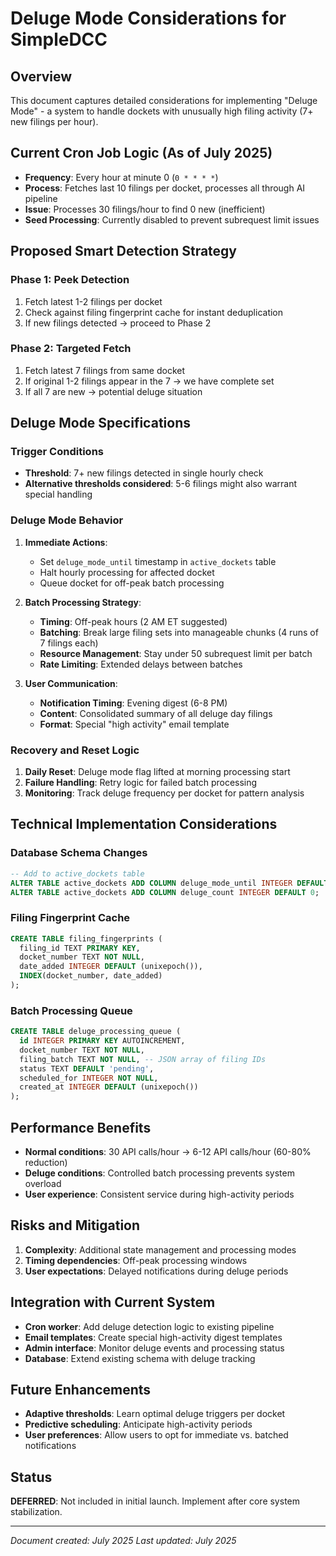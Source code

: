 # Deluge Mode Considerations for SimpleDCC

## Overview
This document captures detailed considerations for implementing "Deluge Mode" - a system to handle dockets with unusually high filing activity (7+ new filings per hour).

## Current Cron Job Logic (As of July 2025)
- **Frequency**: Every hour at minute 0 (`0 * * * *`)
- **Process**: Fetches last 10 filings per docket, processes all through AI pipeline
- **Issue**: Processes 30 filings/hour to find 0 new (inefficient)
- **Seed Processing**: Currently disabled to prevent subrequest limit issues

## Proposed Smart Detection Strategy
### Phase 1: Peek Detection
1. Fetch latest 1-2 filings per docket
2. Check against filing fingerprint cache for instant deduplication
3. If new filings detected → proceed to Phase 2

### Phase 2: Targeted Fetch
1. Fetch latest 7 filings from same docket
2. If original 1-2 filings appear in the 7 → we have complete set
3. If all 7 are new → potential deluge situation

## Deluge Mode Specifications

### Trigger Conditions
- **Threshold**: 7+ new filings detected in single hourly check
- **Alternative thresholds considered**: 5-6 filings might also warrant special handling

### Deluge Mode Behavior
1. **Immediate Actions**:
   - Set `deluge_mode_until` timestamp in `active_dockets` table
   - Halt hourly processing for affected docket
   - Queue docket for off-peak batch processing

2. **Batch Processing Strategy**:
   - **Timing**: Off-peak hours (2 AM ET suggested)
   - **Batching**: Break large filing sets into manageable chunks (4 runs of 7 filings each)
   - **Resource Management**: Stay under 50 subrequest limit per batch
   - **Rate Limiting**: Extended delays between batches

3. **User Communication**:
   - **Notification Timing**: Evening digest (6-8 PM)
   - **Content**: Consolidated summary of all deluge day filings
   - **Format**: Special "high activity" email template

### Recovery and Reset Logic
1. **Daily Reset**: Deluge mode flag lifted at morning processing start
2. **Failure Handling**: Retry logic for failed batch processing
3. **Monitoring**: Track deluge frequency per docket for pattern analysis

## Technical Implementation Considerations

### Database Schema Changes
```sql
-- Add to active_dockets table
ALTER TABLE active_dockets ADD COLUMN deluge_mode_until INTEGER DEFAULT 0;
ALTER TABLE active_dockets ADD COLUMN deluge_count INTEGER DEFAULT 0;
```

### Filing Fingerprint Cache
```sql
CREATE TABLE filing_fingerprints (
  filing_id TEXT PRIMARY KEY,
  docket_number TEXT NOT NULL,
  date_added INTEGER DEFAULT (unixepoch()),
  INDEX(docket_number, date_added)
);
```

### Batch Processing Queue
```sql
CREATE TABLE deluge_processing_queue (
  id INTEGER PRIMARY KEY AUTOINCREMENT,
  docket_number TEXT NOT NULL,
  filing_batch TEXT NOT NULL, -- JSON array of filing IDs
  status TEXT DEFAULT 'pending',
  scheduled_for INTEGER NOT NULL,
  created_at INTEGER DEFAULT (unixepoch())
);
```

## Performance Benefits
- **Normal conditions**: 30 API calls/hour → 6-12 API calls/hour (60-80% reduction)
- **Deluge conditions**: Controlled batch processing prevents system overload
- **User experience**: Consistent service during high-activity periods

## Risks and Mitigation
1. **Complexity**: Additional state management and processing modes
2. **Timing dependencies**: Off-peak processing windows
3. **User expectations**: Delayed notifications during deluge periods

## Integration with Current System
- **Cron worker**: Add deluge detection logic to existing pipeline
- **Email templates**: Create special high-activity digest templates
- **Admin interface**: Monitor deluge events and processing status
- **Database**: Extend existing schema with deluge tracking

## Future Enhancements
- **Adaptive thresholds**: Learn optimal deluge triggers per docket
- **Predictive scheduling**: Anticipate high-activity periods
- **User preferences**: Allow users to opt for immediate vs. batched notifications

## Status
**DEFERRED**: Not included in initial launch. Implement after core system stabilization.

---
*Document created: July 2025*
*Last updated: July 2025* 